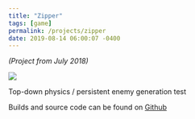 ```yaml
---
title: "Zipper"
tags: [game]
permalink: /projects/zipper
date: 2019-08-14 06:00:07 -0400
---
```


*(Project from July 2018)*

![](/img/projects/zipper.gif)

Top-down physics / persistent enemy generation test

Builds and source code can be found on [Github](https://github.com/parameterized/zipper)
